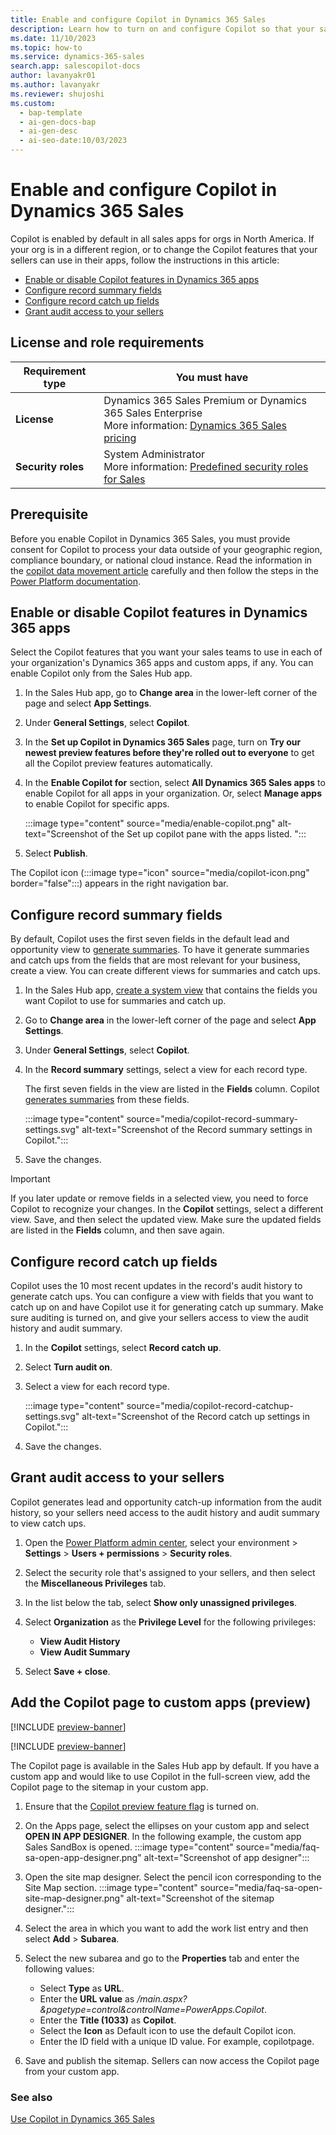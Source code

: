 ```yaml
---
title: Enable and configure Copilot in Dynamics 365 Sales
description: Learn how to turn on and configure Copilot so that your sales team can get summaries of their contact and lead records, catch up on updates, and prepare for meetings.
ms.date: 11/10/2023
ms.topic: how-to
ms.service: dynamics-365-sales
search.app: salescopilot-docs
author: lavanyakr01
ms.author: lavanyakr
ms.reviewer: shujoshi
ms.custom:
  - bap-template
  - ai-gen-docs-bap
  - ai-gen-desc
  - ai-seo-date:10/03/2023
---
```


# Enable and configure Copilot in Dynamics 365 Sales

Copilot is enabled by default in all sales apps for orgs in North America. If your org is in a different region, or to change the Copilot features that your sellers can use in their apps, follow the instructions in this article:

- [Enable or disable Copilot features in Dynamics 365 apps](#enable-or-disable-copilot-features-in-dynamics-365-apps)
- [Configure record summary fields](#configure-record-summary-fields)
- [Configure record catch up fields](#configure-record-catch-up-fields)
- [Grant audit access to your sellers](#grant-audit-access-to-your-sellers)

## License and role requirements

| Requirement type | You must have |
|-----------------------|---------|
| **License** | Dynamics 365 Sales Premium or Dynamics 365 Sales Enterprise <br>More information: [Dynamics 365 Sales pricing](https://dynamics.microsoft.com/sales/pricing/) |
| **Security roles** | System Administrator <br>  More information: [Predefined security roles for Sales](security-roles-for-sales.md)|

## Prerequisite

Before you enable Copilot in Dynamics 365 Sales, you must provide consent for Copilot to process your data outside of your geographic region, compliance boundary, or national cloud instance. 
Read the information in the [copilot data movement article](sales-copilot-data-movement.md) carefully and then follow the steps in the [Power Platform documentation](/power-platform/admin/geographical-availability-copilot).


## Enable or disable Copilot features in Dynamics 365 apps

Select the Copilot features that you want your sales teams to use in each of your organization's Dynamics 365 apps and custom apps, if any. You can enable Copilot only from the Sales Hub app.

1. In the Sales Hub app, go to **Change area** in the lower-left corner of the page and select **App Settings**.

1. Under **General Settings**, select **Copilot**.

1. In the **Set up Copilot in Dynamics 365 Sales** page, turn on **Try our newest preview features before they're rolled out to everyone** to get all the Copilot preview features automatically.

1. In the **Enable Copilot for** section, select **All Dynamics 365 Sales apps** to enable Copilot for all apps in your organization. Or, select **Manage apps** to enable Copilot for specific apps.

   :::image type="content" source="media/enable-copilot.png" alt-text="Screenshot of the Set up copilot pane with the apps listed. ":::  

1. Select **Publish**.

The Copilot icon (:::image type="icon" source="media/copilot-icon.png" border="false":::) appears in the right navigation bar.

## Configure record summary fields

By default, Copilot uses the first seven fields in the default lead and opportunity view to [generate summaries](copilot-get-information.md#summarize-a-lead-or-opportunity). To have it generate summaries and catch ups from the fields that are most relevant for your business, create a view. You can create different views for summaries and catch ups.

1. In the Sales Hub app, [create a system view](/power-apps/maker/model-driven-apps/create-or-edit-model-driven-app-view) that contains the fields you want Copilot to use for summaries and catch up.

1. Go to **Change area** in the lower-left corner of the page and select **App Settings**.

1. Under **General Settings**, select **Copilot**.

1. In the **Record summary** settings, select a view for each record type.

    The first seven fields in the view are listed in the **Fields** column. Copilot [generates summaries](use-sales-copilot.md#summarize-a-lead-or-opportunity) from these fields.

    :::image type="content" source="media/copilot-record-summary-settings.svg" alt-text="Screenshot of the Record summary settings in Copilot.":::

1. Save the changes.

> [!IMPORTANT]
> If you later update or remove fields in a selected view, you need to force Copilot to recognize your changes. In the **Copilot** settings, select a different view. Save, and then select the updated view. Make sure the updated fields are listed in the **Fields** column, and then save again.

## Configure record catch up fields

Copilot uses the 10 most recent updates in the record's audit history to generate catch ups. You can configure a view with fields that you want to catch up on and have Copilot use it for generating catch up summary. Make sure auditing is turned on, and give your sellers access to view the audit history and audit summary.

1. In the **Copilot** settings, select **Record catch up**.

1. Select **Turn audit on**.

1. Select a view for each record type.

    :::image type="content" source="media/copilot-record-catchup-settings.svg" alt-text="Screenshot of the Record catch up settings in Copilot.":::

1. Save the changes.

## Grant audit access to your sellers

Copilot generates lead and opportunity catch-up information from the audit history, so your sellers need access to the audit history and audit summary to view catch ups.

1. Open the [Power Platform admin center](https://admin.powerplatform.microsoft.com), select your environment > **Settings** > **Users + permissions** > **Security roles**.

1. Select the security role that's assigned to your sellers, and then select the **Miscellaneous Privileges** tab.

1. In the list below the tab, select **Show only unassigned privileges**.

1. Select **Organization** as the **Privilege Level** for the following privileges:

    - **View Audit History**
    - **View Audit Summary**

1. Select **Save + close**.

## Add the Copilot page to custom apps (preview)

[!INCLUDE [preview-banner](~/../shared-content/shared/preview-includes/preview-banner-section.md)]

[!INCLUDE [preview-banner](~/../shared-content/shared/preview-includes/preview-note.md)]

The Copilot page is available in the Sales Hub app by default. If you have a custom app and would like to use Copilot in the full-screen view, add the Copilot page to the sitemap in your custom app.

1. Ensure that the [Copilot preview feature flag](copilot-preview-features.md#enable-all-preview-features-for-copilot) is turned on.

1. On the Apps page, select the ellipses on your custom app and select **OPEN IN APP DESIGNER**. In the following example, the custom app Sales SandBox is opened.
    :::image type="content" source="media/faq-sa-open-app-designer.png" alt-text="Screenshot of app designer":::
1. Open the site map designer. Select the pencil icon corresponding to the Site Map section.
    :::image type="content" source="media/faq-sa-open-site-map-designer.png" alt-text="Screenshot of the sitemap designer.":::
1. Select the area in which you want to add the work list entry and then select **Add** > **Subarea**.
1. Select the new subarea and go to the **Properties** tab and enter the following values:
   - Select **Type** as **URL**.
   - Enter the **URL value** as */main.aspx?&pagetype=control&controlName=PowerApps.Copilot*.
   - Enter the **Title (1033)** as **Copilot**.
   - Select the **Icon** as Default icon to use the default Copilot icon. 
   - Enter the ID field with a unique ID value. For example, copilotpage.
1. Save and publish the sitemap. 
    Sellers can now access the Copilot page from your custom app.

### See also

[Use Copilot in Dynamics 365 Sales](use-sales-copilot.md)

